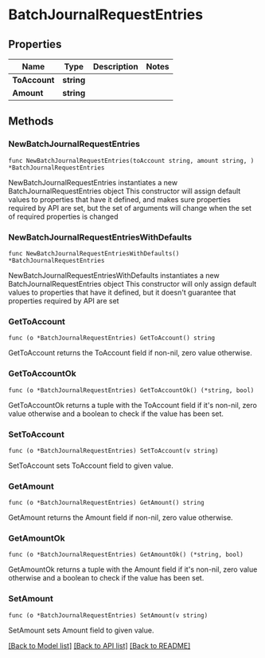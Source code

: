 # BatchJournalRequestEntries

## Properties

Name | Type | Description | Notes
------------ | ------------- | ------------- | -------------
**ToAccount** | **string** |  | 
**Amount** | **string** |  | 

## Methods

### NewBatchJournalRequestEntries

`func NewBatchJournalRequestEntries(toAccount string, amount string, ) *BatchJournalRequestEntries`

NewBatchJournalRequestEntries instantiates a new BatchJournalRequestEntries object
This constructor will assign default values to properties that have it defined,
and makes sure properties required by API are set, but the set of arguments
will change when the set of required properties is changed

### NewBatchJournalRequestEntriesWithDefaults

`func NewBatchJournalRequestEntriesWithDefaults() *BatchJournalRequestEntries`

NewBatchJournalRequestEntriesWithDefaults instantiates a new BatchJournalRequestEntries object
This constructor will only assign default values to properties that have it defined,
but it doesn't guarantee that properties required by API are set

### GetToAccount

`func (o *BatchJournalRequestEntries) GetToAccount() string`

GetToAccount returns the ToAccount field if non-nil, zero value otherwise.

### GetToAccountOk

`func (o *BatchJournalRequestEntries) GetToAccountOk() (*string, bool)`

GetToAccountOk returns a tuple with the ToAccount field if it's non-nil, zero value otherwise
and a boolean to check if the value has been set.

### SetToAccount

`func (o *BatchJournalRequestEntries) SetToAccount(v string)`

SetToAccount sets ToAccount field to given value.


### GetAmount

`func (o *BatchJournalRequestEntries) GetAmount() string`

GetAmount returns the Amount field if non-nil, zero value otherwise.

### GetAmountOk

`func (o *BatchJournalRequestEntries) GetAmountOk() (*string, bool)`

GetAmountOk returns a tuple with the Amount field if it's non-nil, zero value otherwise
and a boolean to check if the value has been set.

### SetAmount

`func (o *BatchJournalRequestEntries) SetAmount(v string)`

SetAmount sets Amount field to given value.



[[Back to Model list]](../README.md#documentation-for-models) [[Back to API list]](../README.md#documentation-for-api-endpoints) [[Back to README]](../README.md)


